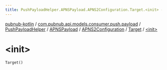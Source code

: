 ```yaml
---
title: PushPayloadHelper.APNSPayload.APNS2Configuration.Target.<init> - pubnub-kotlin
---
```


[pubnub-kotlin](../../../../../index.html) / [com.pubnub.api.models.consumer.push.payload](../../../../index.html) / [PushPayloadHelper](../../../index.html) / [APNSPayload](../../index.html) / [APNS2Configuration](../index.html) / [Target](index.html) / [&lt;init&gt;](./-init-.html)

# &lt;init&gt;

`Target()`